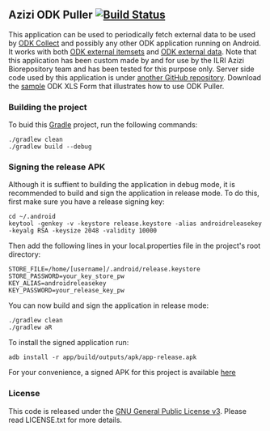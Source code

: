 ## Azizi ODK Puller [![Build Status](https://travis-ci.org/ilri/azizi-odk-puller.svg?branch=master)](https://travis-ci.org/ilri/azizi-odk-puller)

This application can be used to periodically fetch external data to be used by [ODK Collect](https://opendatakit.org/use/collect/) and possibly any other ODK application running on Android.
It works with both [ODK external itemsets](https://opendatakit.org/help/form-design/external-itemsets/) and [ODK external data](https://opendatakit.org/help/form-design/data-preloading/). Note that this application has been custom made by and for use by the ILRI Azizi Biorepository team and has been tested for this purpose only. Server side code used by this application is under [another GitHub repository](https://github.com/ilri/azizi-biorepository/). Download the [sample](https://raw.githubusercontent.com/ilri/azizi-odk-puller/master/sample_odk_pull_form.zip) ODK XLS Form that illustrates how to use ODK Puller.

### Building the project

To buid this [Gradle](https://gradle.org/) project, run the following commands:

    ./gradlew clean
    ./gradlew build --debug

### Signing the release APK

Although it is suffient to building the application in debug mode, it is recommended to build and sign the application in release mode. To do this, first make sure you have a release signing key:

```
cd ~/.android
keytool -genkey -v -keystore release.keystore -alias androidreleasekey -keyalg RSA -keysize 2048 -validity 10000
```

Then add the following lines in your local.properties file in the project's root directory:

```
STORE_FILE=/home/[username]/.android/release.keystore
STORE_PASSWORD=your_key_store_pw
KEY_ALIAS=androidreleasekey
KEY_PASSWORD=your_release_key_pw
```

You can now build and sign the application in release mode:

```
./gradlew clean
./gradlew aR
```

To install the signed application run:

```
adb install -r app/build/outputs/apk/app-release.apk
```

For your convenience, a signed APK for this project is available [here](https://raw.githubusercontent.com/ilri/azizi-odk-puller/master/app/build/outputs/apk/app-release.apk)

### License

This code is released under the [GNU General Public License v3](http://www.gnu.org/licenses/agpl-3.0.html). Please read LICENSE.txt for more details.

